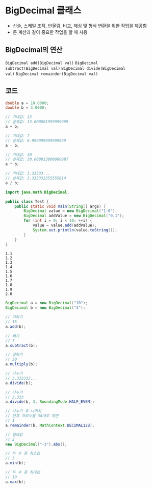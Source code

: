 BigDecimal 클래스
===
*  산술, 스케일 조작, 반올림, 비교, 해싱 및 형식 변환을 위한 작업을 제공함
*  돈 계산과 같이 중요한 작업을 할 때 사용


BigDecimal의 연산
---
<code>BigDecimal add(BigDecimal val)</code>
<code>BigDecimal subtract(BigDecimal val)</code>
<code>BigDecimal divide(BigDecimal val)</code>
<code>BigDecimal remainder(BigDecimal val)</code>

코드
---
```java
double a = 10.0000;
double b = 3.0000;

// 기대값: 13
// 실제값: 13.000001999999999
a + b;

// 기대값: 7
// 실제값: 6.999999999999999
a - b;

// 기대값: 30
// 실제값: 30.000013000000997
a * b;

// 기대값: 3.33333...
// 실제값: 3.333332555555814
a / b;
```


```java
import java.math.BigDecimal;

public class Test {
    public static void main(String[] args) {
        BigDecimal value = new BigDecimal("1.0");
        BigDecimal addValue = new BigDecimal("0.1");
        for (int i = 0; i < 10; ++i) {
            value = value.add(addValue);
            System.out.println(value.toString());
        }
    }
}
```
```
1.1
1.2
1.3
1.4
1.5
1.6
1.7
1.8
1.9
2.0
```

```java
BigDecimal a = new BigDecimal("10");
BigDecimal b = new BigDecimal("3");

// 더하기
// 13
a.add(b);

// 빼기
// 7
a.subtract(b);

// 곱하기
// 30
a.multiply(b);

// 나누기
// 3.333333...
a.divide(b);

// 나누기
// 3.333
a.divide(b, 3, RoundingMode.HALF_EVEN);

// 나누기 후 나머지
// 전체 자리수를 34개로 제한
// 1
a.remainder(b, MathContext.DECIMAL128);

// 절대값
// 3
new BigDecimal("-3").abs();

// 두 수 중 최소값
// 3
a.min(b);

// 두 수 중 최대값
// 10
a.max(b);
```
